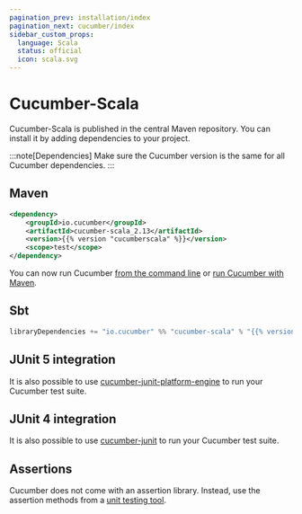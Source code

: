 ```yaml
---
pagination_prev: installation/index
pagination_next: cucumber/index
sidebar_custom_props:
  language: Scala
  status: official
  icon: scala.svg
---
```


# Cucumber-Scala

Cucumber-Scala is published in the central Maven repository.
You can install it by adding dependencies to your project.

:::note[Dependencies]
Make sure the Cucumber version is the same for all Cucumber dependencies.
:::

## Maven

```xml
<dependency>
    <groupId>io.cucumber</groupId>
    <artifactId>cucumber-scala_2.13</artifactId>
    <version>{{% version "cucumberscala" %}}</version>
    <scope>test</scope>
</dependency>
```

You can now run Cucumber [from the command line](/docs/cucumber/api/#from-the-command-line) or [run Cucumber with Maven](/docs/tools/java#maven).

## Sbt

```scala
libraryDependencies += "io.cucumber" %% "cucumber-scala" % "{{% version "cucumberscala" %}}" % Test
```

## JUnit 5 integration

It is also possible to use [cucumber-junit-platform-engine](https://github.com/cucumber/cucumber-jvm/tree/main/cucumber-junit-platform-engine) to run your Cucumber test suite.

## JUnit 4 integration

It is also possible to use [cucumber-junit](/docs/cucumber/api/#junit) to run your Cucumber test suite.

## Assertions

Cucumber does not come with an assertion library. Instead, use the assertion methods
from a [unit testing tool](/docs/cucumber/checking-assertions/#java).

